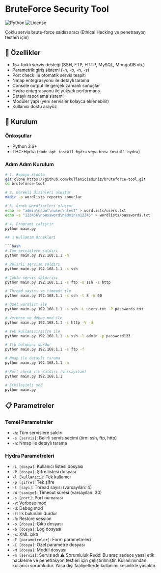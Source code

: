 # BruteForce Security Tool

![Python](https://img.shields.io/badge/Python-3.6+-blue.svg)
![License](https://img.shields.io/badge/License-MIT-green.svg)

Çoklu servis brute-force saldırı aracı (Ethical Hacking ve penetrasyon testleri için)

## 📌 Özellikler

- 15+ farklı servis desteği (SSH, FTP, HTTP, MySQL, MongoDB vb.)
- Parametrik giriş sistemi (-h, -p, -n, -s)
- Port check ile otomatik servis tespiti
- Nmap entegrasyonu ile detaylı tarama
- Console output ile gerçek zamanlı sonuçlar
- Hydra entegrasyonu ile yüksek performans
- Detaylı raporlama sistemi
- Modüler yapı (yeni servisler kolayca eklenebilir)
- Kullanıcı dostu arayüz

## 🚀 Kurulum

### Önkoşullar
- Python 3.6+
- THC-Hydra (`sudo apt install hydra` veya `brew install hydra`)

### Adım Adım Kurulum
```bash
# 1. Repoyu klonla
git clone https://github.com/kullaniciadiniz/bruteforce-tool.git
cd bruteforce-tool

# 2. Gerekli dizinleri oluştur
mkdir -p wordlists reports sonuclar

# 3. Örnek wordlistleri oluştur
echo -e "admin\nroot\nuser\ntest" > wordlists/users.txt
echo -e "123456\npassword\nadmin\n12345" > wordlists/passwords.txt

# 4. Programı çalıştır
python main.py

## 🚀 Kullanım Örnekleri

```bash
# Tüm servislere saldırı
python main.py 192.168.1.1 -h

# Belirli servise saldırı
python main.py 192.168.1.1 -s ssh

# Çoklu servis saldırısı
python main.py 192.168.1.1 -s ftp -s ssh -s http

# Thread sayısı ve timeout ile
python main.py 192.168.1.1 -s ssh -t 8 -W 60

# Özel wordlist ile
python main.py 192.168.1.1 -s ssh -L users.txt -P passwords.txt

# Verbose ve debug mod ile
python main.py 192.168.1.1 -s http -V -d

# Tek kullanıcı/şifre ile
python main.py 192.168.1.1 -s ssh -l admin -p password123

# İlk bulunanı durdur
python main.py 192.168.1.1 -s ftp -f

# Nmap ile detaylı tarama
python main.py 192.168.1.1 -n

# Port check ile saldırı (varsayılan)
python main.py 192.168.1.1

# Etkileşimli mod
python main.py
```

## 📋 Parametreler

### Temel Parametreler
- `-h`: Tüm servislere saldırı
- `-s [servis]`: Belirli servis seçimi (örn: ssh, ftp, http)
- `-n`: Nmap ile detaylı tarama

### Hydra Parametreleri
- `-L [dosya]`: Kullanıcı listesi dosyası
- `-P [dosya]`: Şifre listesi dosyası
- `-l [kullanıcı]`: Tek kullanıcı
- `-p [şifre]`: Tek şifre
- `-t [sayı]`: Thread sayısı (varsayılan: 4)
- `-W [saniye]`: Timeout süresi (varsayılan: 30)
- `-s [port]`: Port numarası
- `-V`: Verbose mod
- `-d`: Debug mod
- `-f`: İlk bulunanı durdur
- `-R`: Restore session
- `-o [dosya]`: Çıktı dosyası
- `-b [dosya]`: Log dosyası
- `-x`: XML çıktı
- `-F [parametreler]`: Form parametreleri
- `-C [dosya]`: Özel parametre dosyası
- `-M [dosya]`: Modül dosyası
- `-m [servis]`: Servis adı
⚠️ Sorumluluk Reddi
Bu araç sadece yasal etik hackleme ve penetrasyon testleri için geliştirilmiştir.
Kullanımından kullanıcı sorumludur. Yasa dışı faaliyetlerde kullanımı kesinlikle yasaktır.
